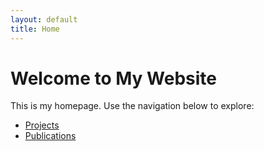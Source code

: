 ```yaml
---
layout: default
title: Home
---
```


# Welcome to My Website

This is my homepage. Use the navigation below to explore:

- [Projects](projects.md)
- [Publications](publications.md)
